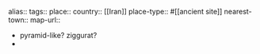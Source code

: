 alias::
tags::
place::
country:: [[Iran]] 
place-type:: #[[ancient site]]
nearest-town::
map-url::

- pyramid-like? ziggurat?
-